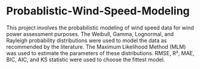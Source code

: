 # Probablistic-Wind-Speed-Modeling
This project involves the probabilistic modeling of wind speed data for wind power assessment purposes. The Weibull, Gamma, Lognormal, and Rayleigh probability distributions were used to model the data as recommended by the literature.
The Maximum Likelihood Method (MLM) was used to estimate the parameters of these distributions.
RMSE, R², MAE, BIC, AIC, and KS statistic were used to choose the fittest model.
